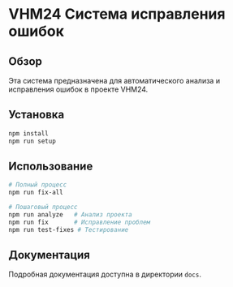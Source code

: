 # VHM24 Система исправления ошибок

## Обзор

Эта система предназначена для автоматического анализа и исправления ошибок в проекте VHM24.

## Установка

```bash
npm install
npm run setup
```

## Использование

```bash
# Полный процесс
npm run fix-all

# Пошаговый процесс
npm run analyze   # Анализ проекта
npm run fix       # Исправление проблем
npm run test-fixes # Тестирование
```

## Документация

Подробная документация доступна в директории `docs`.
